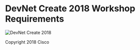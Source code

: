 # DevNet Create 2018 Workshop Requirements
![DevNet Create 2018](http://vtrain.cisco.com/vtrain/ezra/create.png)

Copyright 2018 Cisco
